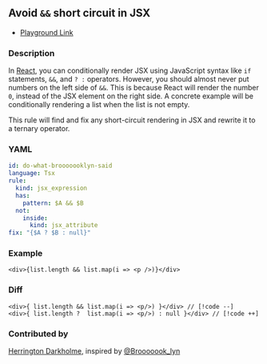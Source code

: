 ## Avoid `&&` short circuit in JSX <Badge type="tip" text="Has Fix" />

- [Playground Link](/playground.html#eyJtb2RlIjoiQ29uZmlnIiwibGFuZyI6InRzeCIsInF1ZXJ5IjoiY29uc29sZS5sb2coJE1BVENIKSIsInJld3JpdGUiOiJsb2dnZXIubG9nKCRNQVRDSCkiLCJjb25maWciOiJpZDogZG8td2hhdC1icm9vb29vb2tseW4tc2FpZFxubGFuZ3VhZ2U6IFRzeFxuc2V2ZXJpdHk6IGVycm9yXG5ydWxlOlxuICBraW5kOiBqc3hfZXhwcmVzc2lvblxuICBoYXM6XG4gICAgcGF0dGVybjogJEEgJiYgJEJcbiAgbm90OlxuICAgIGluc2lkZTpcbiAgICAgIGtpbmQ6IGpzeF9hdHRyaWJ1dGVcbmZpeDogXCJ7JEEgPyAkQiA6IG51bGx9XCIiLCJzb3VyY2UiOiI8ZGl2PntcbiAgbnVtICYmIDxkaXYvPlxufTwvZGl2PiJ9)

### Description

In [React](https://react.dev/learn/conditional-rendering), you can conditionally render JSX using JavaScript syntax like `if` statements, `&&`, and `? :` operators.
However, you should almost never put numbers on the left side of `&&`. This is because React will render the number `0`, instead of the JSX element on the right side. A concrete example will be conditionally rendering a list when the list is not empty.

This rule will find and fix any short-circuit rendering in JSX and rewrite it to a ternary operator.

### YAML

```yaml
id: do-what-brooooooklyn-said
language: Tsx
rule:
  kind: jsx_expression
  has:
    pattern: $A && $B
  not:
    inside:
      kind: jsx_attribute
fix: "{$A ? $B : null}"
```

### Example

<!-- highlight matched code in curly-brace {lineNum} -->

```tsx {1}
<div>{list.length && list.map(i => <p />)}</div>
```

### Diff

<!-- use // [!code --] and // [!code ++] to annotate diff -->

```tsx
<div>{ list.length && list.map(i => <p/>) }</div> // [!code --]
<div>{ list.length ?  list.map(i => <p/>) : null }</div> // [!code ++]
```

### Contributed by

[Herrington Darkholme](https://twitter.com/hd_nvim), inspired by [@Brooooook_lyn](https://twitter.com/Brooooook_lyn/status/1666637274757595141)
